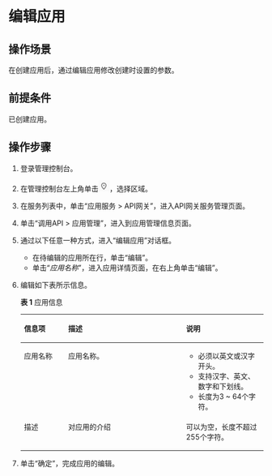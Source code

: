 # 编辑应用<a name="apig-zh-ug-180307050"></a>

## 操作场景<a name="zh-cn_topic_0084753131_section1731012541118"></a>

在创建应用后，通过编辑应用修改创建时设置的参数。

## 前提条件<a name="zh-cn_topic_0084753131_section83110548119"></a>

已创建应用。

## 操作步骤<a name="zh-cn_topic_0084753131_section8731554122615"></a>

1.  登录管理控制台。
2.  在管理控制台左上角单击![](figures/icon-region.png)，选择区域。
3.  在服务列表中，单击“应用服务 \> API网关”，进入API网关服务管理页面。
4.  单击“调用API \> 应用管理”，进入到应用管理信息页面。
5.  通过以下任意一种方式，进入“编辑应用”对话框。
    -   在待编辑的应用所在行，单击“编辑”。
    -   单击“_应用名称_”，进入应用详情页面，在右上角单击“编辑”。

6.  编辑如下表所示信息。

    **表 1**  应用信息

    <a name="zh-cn_topic_0084753131_table1694210166467"></a>
    <table><thead align="left"><tr id="zh-cn_topic_0084753131_zh-cn_topic_0085149606_row45523384220"><th class="cellrowborder" valign="top" width="18.181818181818183%" id="mcps1.2.4.1.1"><p id="zh-cn_topic_0084753131_zh-cn_topic_0085149606_p65563314423"><a name="zh-cn_topic_0084753131_zh-cn_topic_0085149606_p65563314423"></a><a name="zh-cn_topic_0084753131_zh-cn_topic_0085149606_p65563314423"></a>信息项</p>
    </th>
    <th class="cellrowborder" valign="top" width="48.484848484848484%" id="mcps1.2.4.1.2"><p id="zh-cn_topic_0084753131_zh-cn_topic_0085149606_p356183311427"><a name="zh-cn_topic_0084753131_zh-cn_topic_0085149606_p356183311427"></a><a name="zh-cn_topic_0084753131_zh-cn_topic_0085149606_p356183311427"></a>描述</p>
    </th>
    <th class="cellrowborder" valign="top" width="33.333333333333336%" id="mcps1.2.4.1.3"><p id="zh-cn_topic_0084753131_zh-cn_topic_0085149606_p756163324216"><a name="zh-cn_topic_0084753131_zh-cn_topic_0085149606_p756163324216"></a><a name="zh-cn_topic_0084753131_zh-cn_topic_0085149606_p756163324216"></a>说明</p>
    </th>
    </tr>
    </thead>
    <tbody><tr id="zh-cn_topic_0084753131_zh-cn_topic_0085149606_row1156183364219"><td class="cellrowborder" valign="top" width="18.181818181818183%" headers="mcps1.2.4.1.1 "><p id="zh-cn_topic_0084753131_zh-cn_topic_0085149606_p105616333427"><a name="zh-cn_topic_0084753131_zh-cn_topic_0085149606_p105616333427"></a><a name="zh-cn_topic_0084753131_zh-cn_topic_0085149606_p105616333427"></a>应用名称</p>
    </td>
    <td class="cellrowborder" valign="top" width="48.484848484848484%" headers="mcps1.2.4.1.2 "><p id="zh-cn_topic_0084753131_zh-cn_topic_0085149606_p1656123374219"><a name="zh-cn_topic_0084753131_zh-cn_topic_0085149606_p1656123374219"></a><a name="zh-cn_topic_0084753131_zh-cn_topic_0085149606_p1656123374219"></a>应用名称。</p>
    </td>
    <td class="cellrowborder" valign="top" width="33.333333333333336%" headers="mcps1.2.4.1.3 "><a name="zh-cn_topic_0084753131_zh-cn_topic_0085149606_ul1534415125011"></a><a name="zh-cn_topic_0084753131_zh-cn_topic_0085149606_ul1534415125011"></a><ul id="zh-cn_topic_0084753131_zh-cn_topic_0085149606_ul1534415125011"><li>必须以英文或汉字开头。</li><li>支持汉字、英文、数字和下划线。</li><li>长度为3 ~ 64个字符。</li></ul>
    </td>
    </tr>
    <tr id="zh-cn_topic_0084753131_zh-cn_topic_0085149606_row14879114316433"><td class="cellrowborder" valign="top" width="18.181818181818183%" headers="mcps1.2.4.1.1 "><p id="zh-cn_topic_0084753131_zh-cn_topic_0085149606_p12880154304320"><a name="zh-cn_topic_0084753131_zh-cn_topic_0085149606_p12880154304320"></a><a name="zh-cn_topic_0084753131_zh-cn_topic_0085149606_p12880154304320"></a>描述</p>
    </td>
    <td class="cellrowborder" valign="top" width="48.484848484848484%" headers="mcps1.2.4.1.2 "><p id="zh-cn_topic_0084753131_zh-cn_topic_0085149606_p48801043134312"><a name="zh-cn_topic_0084753131_zh-cn_topic_0085149606_p48801043134312"></a><a name="zh-cn_topic_0084753131_zh-cn_topic_0085149606_p48801043134312"></a>对应用的介绍</p>
    </td>
    <td class="cellrowborder" valign="top" width="33.333333333333336%" headers="mcps1.2.4.1.3 "><p id="zh-cn_topic_0084753131_zh-cn_topic_0085149606_p8880154374314"><a name="zh-cn_topic_0084753131_zh-cn_topic_0085149606_p8880154374314"></a><a name="zh-cn_topic_0084753131_zh-cn_topic_0085149606_p8880154374314"></a>可以为空，长度不超过255个字符。</p>
    </td>
    </tr>
    </tbody>
    </table>

7.  单击“确定”，完成应用的编辑。

